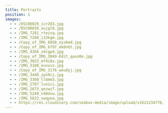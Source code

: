 ```yaml
---
title: Portraits
position: 1
images:
  - - /DSC00029_icr203.jpg
  - - /DSC00036_aujgl8.jpg
  - - /IMG_7281_rtezsq.jpg
  - - /IMG_7280_i33kgm.jpg
  - - /Copy_of_IMG_6858_oys6md.jpg
  - - /Copy_of_IMG_6797_mk0n6t.jpg
  - - /IMG_4266_z4cgpd.jpg
  - - /Copy_of_IMG_3049-Edit_qavo0e.jpg
  - - /IMG_3033_mf4i8x.jpg
  - - /IMG_3180_euvuvz.jpg
  - - /Copy_of_IMG_3176_weudyj.jpg
  - - /IMG_3440_zpn9cj.jpg
  - - /IMG_3360_llbmm3.jpg
  - - /IMG_2707_lunici.jpg
  - - /IMG_2673_qezwz7.jpg
  - - /IMG_5240_n48dxw.jpg
  - - /IMG_5622_vwqyea.jpg
  - - https://res.cloudinary.com/seabas-media/image/upload/v1621234776/gallery/Portraits/IMG_2673_qezwz7.jpg
---
```

